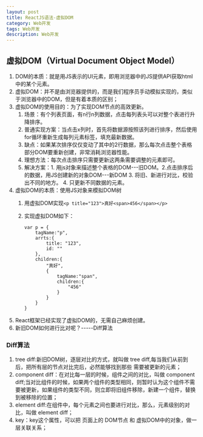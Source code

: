 ```yaml
---
layout: post
title: ReactJS语法-虚拟DOM
category: Web开发
tags: Web开发
description: Web开发
--- 
```


## 虚拟DOM（Virtual Document Object Model）
1. DOM的本质：就是用JS表示的UI元素，即用浏览器中的JS提供API获取html中的某个元素。
2. 虚拟DOM：并不是由浏览器提供的，而是我们程序员手动模拟实现的，类似于浏览器中的DOM，但是有着本质的区别；
3. 虚拟DOM的使用目的：为了实现DOM节点的高效更新。
    1. 场景：有个列表页面，有n行n列数据，点击每列表头可以对整个表进行升降排序。
    2. 普通实现方案：当点击x列时，首先将数据源按照该列进行排序，然后使用for循环重新生成每列元素标签，填充最新数据。
    3. 缺点：如果某次排序仅仅变动了其中的2行数据，那么每次点击整个表格部分DOM要重新创建，非常消耗浏览器性能。
    4. 理想方法：每次点击排序只需要更新这两条需要调整的元素即可。
    5. 解决方案：1. 用js对象来描述整个表格的DOM---旧DOM。2.点击排序后的数据，用JS创建新的对象DOM---新DOM 3. 将旧、新进行对比，校验出不同的地方。 4. 只更新不同数据的元素。
4. 虚拟DOM的本质：使用JS对象来模拟DOM树
    1. 用虚拟DOM实现`<p title="123">真好<span>456</span></p>`
    2. 实现虚拟DOM如下：
        
        ```
        var p = {
            tagName:"p",
            arrts:{
                title: "123",
                id: ""
            },
            children:{
                "真好",
                {
                    tagName:"span",
                    children:{
                        "456"
                    }
                }
            }
        }
        ```
5. React框架已经实现了虚拟DOM的，无需自己麻烦创建。
6. 新旧DOM如何进行比对呢？-----Diff算法

### Diff算法
 1. tree diff:新旧DOM树，逐层对比的方式，就叫做 tree diff,每当我们从前到后，把所有层的节点对比完后，必然能够找到那些 需要被更新的元素；
 2. component diff：在对比每一层的时候，组件之间的对比，叫做 component diff;当对比组件的时候，如果两个组件的类型相同，则暂时认为这个组件不需要被更新，如果组件的类型不同，则立即将旧组件移除，新建一个组件，替换到被移除的位置；
 3. element diff:在组件中，每个元素之间也要进行对比，那么，元素级别的对比，叫做 element diff；
 4. key：key这个属性，可以把 页面上的 DOM节点 和 虚拟DOM中的对象，做一层关联关系；